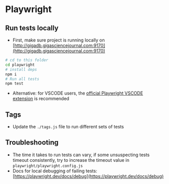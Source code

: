 # Playwright

## Run tests locally

- First, make sure project is running locally on [http://gigadb.gigasciencejournal.com:9170](http://gigadb.gigasciencejournal.com:9170)

```sh
# cd to this folder
cd playwright
# install deps
npm i
# Run all tests
npm test
```

- Alternative: for VSCODE users, the [official Playwright VSCODE extension](https://playwright.dev/docs/getting-started-vscode) is recommended

## Tags

- Update the `./tags.js` file to run different sets of tests

## Troubleshooting

- The time it takes to run tests can vary, if some unsuspecting tests timeout consistently, try to increase the timeout value in `playwright/playwright.config.js`
- Docs for local debugging of failing tests: [https://playwright.dev/docs/debug](https://playwright.dev/docs/debug)